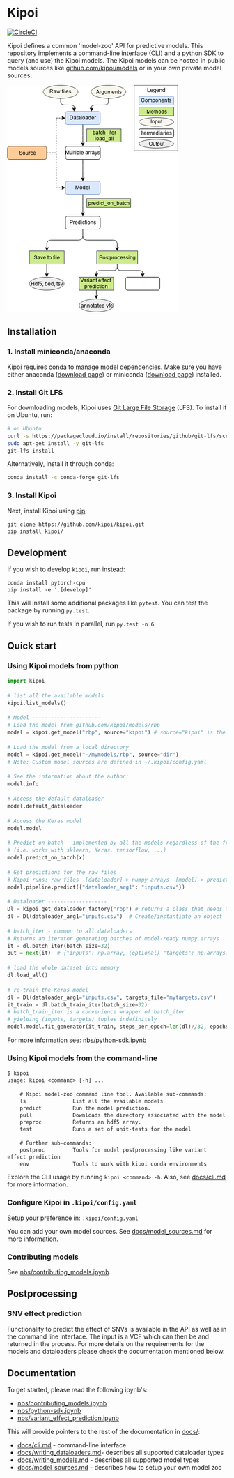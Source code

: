 # Kipoi

[![CircleCI](https://circleci.com/gh/kipoi/kipoi.svg?style=svg&circle-token=afc949457e09baf22e3b3cc3f5ffebb4e140b1f9)](https://circleci.com/gh/kipoi/kipoi)

Kipoi defines a common 'model-zoo' API for predictive models. This repository implements a 
command-line interface (CLI) and a python SDK to query (and use) the Kipoi models. The Kipoi models can be hosted in 
public models sources like [github.com/kipoi/models](https://github.com/kipoi/models) or in your own private
model sources.

![img](docs/img/kipoi-workflow.png)

## Installation

### 1. Install miniconda/anaconda

Kipoi requires [conda](https://conda.io/) to manage model dependencies.
Make sure you have either anaconda ([download page](https://conda.io/miniconda.html)) or miniconda ([download page](https://www.anaconda.com/download/)) installed.

### 2. Install Git LFS

For downloading models, Kipoi uses [Git Large File Storage](https://git-lfs.github.com/) (LFS). To install it on Ubuntu, run:

```bash
# on Ubuntu
curl -s https://packagecloud.io/install/repositories/github/git-lfs/script.deb.sh | sudo bash
sudo apt-get install -y git-lfs
git-lfs install
```

Alternatively, install it through conda:

```bash
conda install -c conda-forge git-lfs 
```


### 3. Install Kipoi

Next, install Kipoi using [pip](https://pip.pypa.io/en/stable/):

```
git clone https://github.com/kipoi/kipoi.git
pip install kipoi/
```

## Development

If you wish to develop `kipoi`, run instead:

```
conda install pytorch-cpu
pip install -e '.[develop]'
```

This will install some additional packages like `pytest`. You can test the package by running `py.test`. 

If you wish to run tests in parallel, run `py.test -n 6`.

## Quick start

### Using Kipoi models from python

```python
import kipoi

# list all the available models
kipoi.list_models()  

# Model ----------------------
# Load the model from github.com/kipoi/models/rbp
model = kipoi.get_model("rbp", source="kipoi") # source="kipoi" is the default

# Load the model from a local directory
model = kipoi.get_model("~/mymodels/rbp", source="dir")  
# Note: Custom model sources are defined in ~/.kipoi/config.yaml

# See the information about the author:
model.info

# Access the default dataloader
model.default_dataloader

# Access the Keras model
model.model

# Predict on batch - implemented by all the models regardless of the framework
# (i.e. works with sklearn, Keras, tensorflow, ...)
model.predict_on_batch(x)

# Get predictions for the raw files
# Kipoi runs: raw files -[dataloader]-> numpy arrays -[model]-> predictions 
model.pipeline.predict({"dataloader_arg1": "inputs.csv"})

# Dataloader -------------------
Dl = kipoi.get_dataloader_factory("rbp") # returns a class that needs to be instantiated
dl = Dl(dataloader_arg1="inputs.csv")  # Create/instantiate an object

# batch_iter - common to all dataloaders
# Returns an iterator generating batches of model-ready numpy.arrays
it = dl.batch_iter(batch_size=32)
out = next(it)  # {"inputs": np.array, (optional) "targets": np.arrays.., "metadata": np.arrays...}

# load the whole dataset into memory
dl.load_all()

# re-train the Keras model
dl = Dl(dataloader_arg1="inputs.csv", targets_file="mytargets.csv")
it_train = dl.batch_train_iter(batch_size=32)  
# batch_train_iter is a convenience wrapper of batch_iter
# yielding (inputs, targets) tuples indefinitely
model.model.fit_generator(it_train, steps_per_epoch=len(dl)//32, epochs=10)
```

For more information see: [nbs/python-sdk.ipynb](nbs/python-sdk.ipynb)

### Using Kipoi models from the command-line

```
$ kipoi
usage: kipoi <command> [-h] ...

    # Kipoi model-zoo command line tool. Available sub-commands:
    ls               List all the available models
    predict          Run the model prediction.
    pull             Downloads the directory associated with the model
    preproc          Returns an hdf5 array.
    test             Runs a set of unit-tests for the model

    # Further sub-commands:
    postproc         Tools for model postprocessing like variant effect prediction
    env              Tools to work with kipoi conda environments
```

Explore the CLI usage by running `kipoi <command> -h`. Also, see [docs/cli.md](docs/cli.md) for more information.

### Configure Kipoi in `.kipoi/config.yaml`

Setup your preference in: `.kipoi/config.yaml`

You can add your own model sources. See [docs/model_sources.md](docs/model_sources.md) for more information.

### Contributing models

See [nbs/contributing_models.ipynb](nbs/contributing_models.ipynb).

## Postprocessing

### SNV effect prediction

Functionality to predict the effect of SNVs is available in the API as well as in the command line interface. The input
is a VCF which can then be and returned in the process. For more details on the requirements for the models and
 dataloaders please check the documentation mentioned below.


## Documentation

To get started, please read the following ipynb's:

- [nbs/contributing_models.ipynb](nbs/contributing_models.ipynb)
- [nbs/python-sdk.ipynb](nbs/python-sdk.ipynb)
- [nbs/variant_effect_prediction.ipynb](nbs/variant_effect_prediction.ipynb)

This will provide pointers to the rest of the documentation in [docs/](docs/):

- [docs/cli.md](docs/cli.md) - command-line interface
- [docs/writing_dataloaders.md](docs/writing_dataloaders.md)- describes all supported dataloader types
- [docs/writing_models.md](docs/writing_models.md) - describes all supported model types
- [docs/model_sources.md](docs/model_sources.md) - describes how to setup your own model zoo
